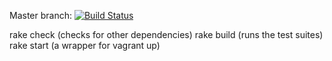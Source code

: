 Master branch: [![Build Status](https://magnum.travis-ci.com/badatcomputer/cookbook-ci.svg?token=aaaEpFJvuwYJf8JnpFPd&branch=master)](https://magnum.travis-ci.com/badatcomputer/cookbook-ci)

rake check (checks for other dependencies)
rake build (runs the test suites)
rake start (a wrapper for vagrant up)
